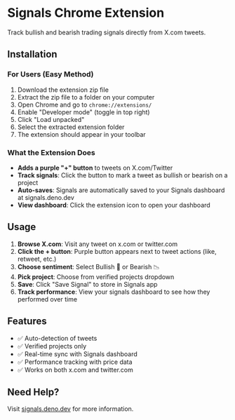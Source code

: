 # Signals Chrome Extension

Track bullish and bearish trading signals directly from X.com tweets.

## Installation

### For Users (Easy Method)

1. Download the extension zip file
2. Extract the zip file to a folder on your computer
3. Open Chrome and go to `chrome://extensions/`
4. Enable "Developer mode" (toggle in top right)
5. Click "Load unpacked"
6. Select the extracted extension folder
7. The extension should appear in your toolbar

### What the Extension Does

- **Adds a purple "+" button** to tweets on X.com/Twitter
- **Track signals**: Click the button to mark a tweet as bullish or bearish on a project
- **Auto-saves**: Signals are automatically saved to your Signals dashboard at signals.deno.dev
- **View dashboard**: Click the extension icon to open your dashboard

## Usage

1. **Browse X.com**: Visit any tweet on x.com or twitter.com
2. **Click the + button**: Purple button appears next to tweet actions (like, retweet, etc.)
3. **Choose sentiment**: Select Bullish 🚀 or Bearish 📉
4. **Pick project**: Choose from verified projects dropdown
5. **Save**: Click "Save Signal" to store in Signals app
6. **Track performance**: View your signals dashboard to see how they performed over time

## Features

- ✅ Auto-detection of tweets
- ✅ Verified projects only
- ✅ Real-time sync with Signals dashboard
- ✅ Performance tracking with price data
- ✅ Works on both x.com and twitter.com

## Need Help?

Visit [signals.deno.dev](https://signals.deno.dev) for more information.